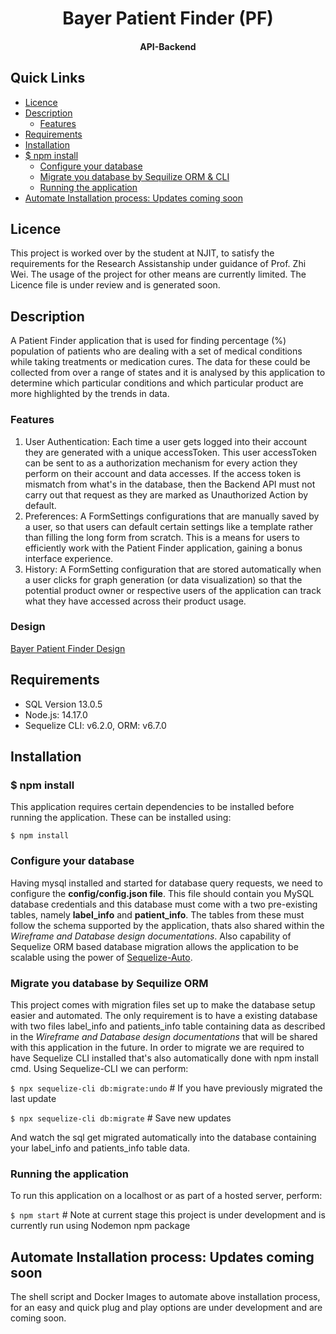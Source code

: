 <h1 align=center>Bayer Patient Finder (PF)</h1>
<h4 align=center>API-Backend</h4>

## Quick Links
- [Licence](#licence)
- [Description](#description)
  - [Features](#features)
- [Requirements](#requirements)
- [Installation](#installation)
- [$ npm install](#-npm-install)
  - [Configure your database](#configure-your-database)
  - [Migrate you database by Sequilize ORM & CLI](#migrate-you-database-by-sequilize-orm-cli)
  - [Running the application](#running-the-application) 
- [Automate Installation process: Updates coming soon](#automate-installation-process-updates-coming-soon)

## Licence
This project is worked over by the student at NJIT, to satisfy the requirements for the Research Assistanship under guidance of Prof. Zhi Wei. The usage of the project for other means are currently limited. The Licence file is under review and is generated soon.

<!--For more details please see the <LicenceFileName_here...> (Coming Soon...)-->

## Description
A Patient Finder application that is used for finding percentage (%) population of patients who are dealing with a set of medical conditions while taking treatments or medication cures. The data for these could be collected from over a range of states and it is analysed by this application to determine which particular conditions and which particular product are more highlighted by the trends in data.

### Features
 1. User Authentication: Each time a user gets logged into their account they are generated with a unique accessToken. This user accessToken can be sent to as a authorization mechanism for every action they perform on their account and data accesses. If the access token is mismatch from what's in the database, then the Backend API must not carry out that request as they are marked as Unauthorized Action by default.
 2. Preferences: A FormSettings configurations that are manually saved by a user, so that users can default certain settings like a template rather than filling the long form from scratch. This is a means for users to efficiently work with the Patient Finder application, gaining a bonus interface experience.
 3. History: A FormSetting configuration that are stored automatically when a user clicks for graph generation (or data visualization) so that the potential product owner or respective users of the application can track what they have accessed across their product usage. 

### Design
[Bayer Patient Finder Design](http://bayer.wireframe.rahulgputcha.live/)

## Requirements
- SQL Version 13.0.5
- Node.js: 14.17.0
- Sequelize CLI: v6.2.0, ORM: v6.7.0
 
## Installation
### $ npm install
This application requires certain dependencies to be installed before running the application. These can be installed using:

  `$ npm install`

### Configure your database
Having mysql installed and started for database query requests, we need to configure the **config/config.json file**. This file should contain you MySQL database credentials and this database must come with a two pre-existing tables, namely **label_info** and **patient_info**. The tables from these must follow the schema supported by the application, thats also shared within the *Wireframe and Database design documentations*. Also capability of Sequelize ORM based database migration allows the application to be scalable using the power of [Sequelize-Auto](https://github.com/sequelize/sequelize-auto).

### Migrate you database by Sequilize ORM
This project comes with migration files set up to make the database setup easier and automated. The only requirement is to have a existing database with two files label_info and patients_info table containing data as described in the *Wireframe and Database design documentations* that will be shared with this application in the future. In order to migrate we are required to have Sequelize CLI installed that's also automatically done with npm install cmd. Using Sequelize-CLI we can perform:

  `$ npx sequelize-cli db:migrate:undo` # If you have previously migrated the last update

  `$ npx sequelize-cli db:migrate` # Save new updates
 
And watch the sql get migrated automatically into the database containing your label_info and patients_info table data.

### Running the application
To run this application on a localhost or as part of a hosted server, perform:

  `$ npm start` # Note at current stage this project is under development and is currently run using Nodemon npm package

## Automate Installation process: Updates coming soon
The shell script and Docker Images to automate above installation process, for an easy and quick plug and play options are under development and are coming soon.
